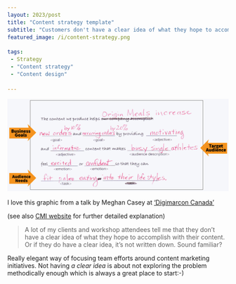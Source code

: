 ```yaml
---
layout: 2023/post
title: "Content strategy template"
subtitle: "Customers don't have a clear idea of what they hope to accomplish with their content. Or if they do have a clear idea, it's not written down."
featured_image: /i/content-strategy.png

tags:
 - Strategy
 - "Content strategy"
 - "Content design"

---
```

![Customers don't have a clear idea of what they hope to accomplish with their content. Or if they do have a clear idea, it's not written down.](/i/content-strat-template-dk.jpg)

I love this graphic from a talk by Meghan Casey at <a href="http://digimarconcanada.ca/keep-your-content-on-strategy-with-this-single-statement-templates/" title="Check out the conference site">‘Digimarcon Canada’</a> 

(see also [CMI website](https://contentmarketinginstitute.com/2016/01/content-on-strategy-templates/) for further detailed explanation)

> A lot of my clients and workshop attendees tell me that they don’t have a clear idea of what they hope to accomplish with their content. Or if they do have a clear idea, it’s not written down. Sound familiar?

Really elegant way of focusing team efforts around content marketing initiatives. Not having _a clear idea_ is about not exploring the problem methodically enough which is always a great place to start:-)
